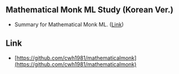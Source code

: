 ## Mathematical Monk ML Study (Korean Ver.)

- Summary for Mathematical Monk ML. ([Link](https://www.youtube.com/watch?v=yDLKJtOVx5c&list=PLD0F06AA0D2E8FFBA))

## Link

- [https://github.com/cwh1981/mathematicalmonk](https://github.com/cwh1981/mathematicalmonk)



